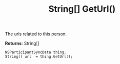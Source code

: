 ﻿---
uid: crmscript_ref_NSParticipantSyncData_GetUrl
title: String[] GetUrl()
intellisense: NSParticipantSyncData.GetUrl
keywords: NSParticipantSyncData, GetUrl
so.topic: reference
---

The urls related to this person.

**Returns:** String[]


```crmscript
NSParticipantSyncData thing;
String[] url  = thing.GetUrl();
```



